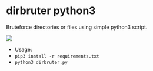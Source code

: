 # dirbruter python3
Bruteforce directories or files using simple python3 script.

![](https://img.shields.io/badge/code-python-informational?style=flat&logo=python&logoColor=green&color=black)

* Usage: 
* `pip3 install -r requirements.txt`
* `python3 dirbruter.py`

